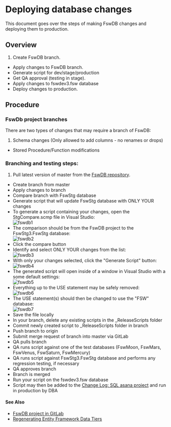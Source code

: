 # Deploying database changes

This document goes over the steps of making FswDB changes and deploying them
to production.

## Overview

1. Create FswDB branch.
* Apply changes to FswDB branch.
* Generate script for dev/stage/production
* Get QA approval (testing in stage).
* Apply changes to fswdev3.fsw database
* Deploy changes to production.

## Procedure

### FswDb project branches

There are two types of changes that may require a branch of FswDB:

1. Schema changes (Only allowed to add columns - no renames or drops)
* Stored Procedure/Function modifications


### Branching and testing steps:

1. Pull latest version of master from the [FswDB repository](http://gitlab.fsw.com/tfs/FswDB).
* Create branch from master
* Apply changes to branch
* Compare branch with FswStg database
* Generate script that will update FswStg database with ONLY YOUR changes
 * To generate a script containing your changes, open the StgCompare.scmp file in Visual Studio:  
  ![fswdb1](http://gitlab.fsw.com/tfs/library/uploads/b1fdd3f41610fcc900c822382c406b4b/fswdb1.PNG)
 * The comparison should be from the FswDB project to the FswStg3.FswStg database:  
  ![fswdb2](http://gitlab.fsw.com/tfs/library/uploads/eed1784e14bbd17744ad1a5d4d87f522/fswdb2.PNG)
 * Click the compare button
 * Identify and select ONLY YOUR changes from the list:  
  ![fswdb3](http://gitlab.fsw.com/tfs/library/uploads/11ba9e1e2044375f9aaf5e52c7ab896b/fswdb3.PNG)
 * With only your changes selected, click the "Generate Script" button:  
  ![fswdb4](http://gitlab.fsw.com/tfs/library/uploads/7f56a2ed12b5d779c366f8537a0170ad/fswdb4.PNG)
 * The generated script will open inside of a window in Visual Studio with a some default settings:  
  ![fswdb5](http://gitlab.fsw.com/tfs/library/uploads/fa70783090d29aded8d4b53f7d9c44b2/fswdb5.PNG)
 * Everything up to the USE statement may be safely removed:  
  ![fswdb6](http://gitlab.fsw.com/tfs/library/uploads/1dde359d05cb7f6e35d08e5d02a8a9ea/fswdb6.PNG)
 * The USE statement(s) should then be changed to use the "FSW" database:  
  ![fswdb7](http://gitlab.fsw.com/tfs/library/uploads/e43708018698bf1d9b61188d55f85581/fswdb7.PNG)
 * Save the file locally
* In your branch, delete any existing scripts in the _ReleaseScripts folder
* Commit newly created script to _ReleaseScripts folder in branch
* Push branch to origin
* Submit merge request of branch into master via GitLab
 * QA pulls branch
 * QA runs script against one of the test databases (FswMoon, FswMars, FswVenus, FswSaturn, FswMercury)
 * QA runs script against FswStg3.FswStg database and performs any regression testing, if necessary
 * QA approves branch
 * Branch is merged
* Run your script on the fswdev3.fsw database
* Script may then be added to the [Change Log: SQL asana project](https://app.asana.com/0/30603980759983/list) and run in production by DBA


#### See Also

* [FswDB project in GitLab](http://gitlab.fsw.com/tfs/FswDB)
* [Regenerating Entity Framework Data Tiers](http://gitlab.fsw.com/tfs/library/wikis/data/datatiers/entityFramework/regen)
